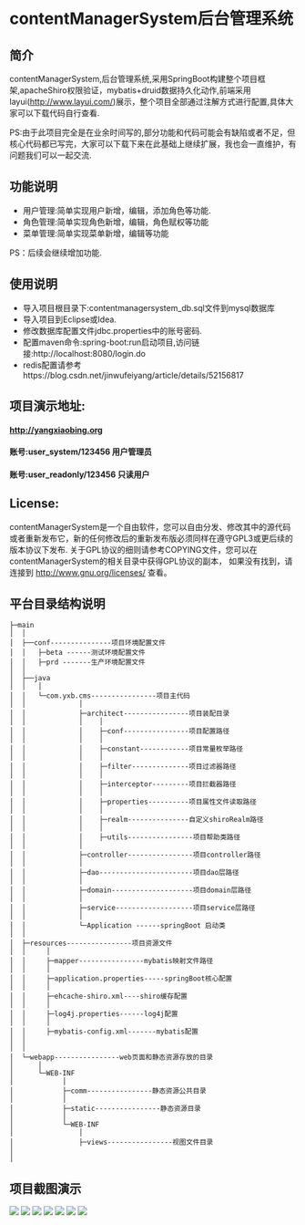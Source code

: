 contentManagerSystem后台管理系统
===============
简介
-----------------------------------
contentManagerSystem,后台管理系统,采用SpringBoot构建整个项目框架,apacheShiro权限验证，mybatis+druid数据持久化动作,前端采用layui(http://www.layui.com/)展示，整个项目全部通过注解方式进行配置,具体大家可以下载代码自行查看.

PS:由于此项目完全是在业余时间写的,部分功能和代码可能会有缺陷或者不足，但核心代码都已写完，大家可以下载下来在此基础上继续扩展，我也会一直维护，有问题我们可以一起交流.

功能说明
-----------------------------------

* 用户管理:简单实现用户新增，编辑，添加角色等功能.
* 角色管理:简单实现角色新增，编辑，角色赋权等功能
* 菜单管理:简单实现菜单新增，编辑等功能

 PS：后续会继续增加功能.


使用说明
-----------------------------------

* 导入项目根目录下:contentmanagersystem_db.sql文件到mysql数据库
* 导入项目到Eclipse或Idea.
* 修改数据库配置文件jdbc.properties中的账号密码.
* 配置maven命令:spring-boot:run启动项目,访问链接:http://localhost:8080/login.do
* redis配置请参考https://blog.csdn.net/jinwufeiyang/article/details/52156817

项目演示地址:
-----------------------------------
#### http://yangxiaobing.org
#### 账号:user_system/123456 用户管理员
#### 账号:user_readonly/123456 只读用户

License:
-----------------------------------
contentManagerSystem是一个自由软件，您可以自由分发、修改其中的源代码或者重新发布它，新的任何修改后的重新发布版必须同样在遵守GPL3或更后续的版本协议下发布.
关于GPL协议的细则请参考COPYING文件，您可以在contentManagerSystem的相关目录中获得GPL协议的副本，
如果没有找到，请连接到 http://www.gnu.org/licenses/ 查看。

平台目录结构说明
-----------------------------------
```
├─main
│  │
│  ├──conf---------------项目环境配置文件
│  │   ├─beta ------测试环境配置文件
│  │   ├─prd -------生产环境配置文件
│  │
│  ├──java
│  │   │
│  │   └─com.yxb.cms----------------项目主代码
│  │             │
│  │             ├─architect----------------项目装配目录
│  │             │    │
│  │             │    ├─conf----------------项目配置路径
│  │             │    │
│  │             │    ├─constant------------项目常量枚举路径
│  │             │    │
│  │             │    ├─filter--------------项目过滤器路径
│  │             │    │
│  │             │    ├─interceptor---------项目拦截器路径
│  │             │    │
│  │             │    ├─properties----------项目属性文件读取路径
│  │             │    │
│  │             │    ├─realm---------------自定义shiroRealm路径
│  │             │    │
│  │             │    ├─utils----------------项目帮助类路径
│  │             │
│  │             ├─controller----------------项目controller路径
│  │             │
│  │             ├─dao-----------------------项目dao层路径
│  │             │
│  │             ├─domain--------------------项目domain层路径
│  │             │
│  │             ├─service-------------------项目service层路径
│  │             │
│  │             └─Application ------springBoot 启动类
│  │
│  ├─resources----------------项目资源文件
│  │     │
│  │     ├─mapper----------------mybatis映射文件路径
│  │     │
│  │     ├─application.properties-----springBoot核心配置
│  │     │
│  │     ├─ehcache-shiro.xml----shiro缓存配置
│  │     │
│  │     ├─log4j.properties------log4j配置
│  │     │
│  │     ├─mybatis-config.xml-------mybatis配置
│  │
│  │
│  └─webapp----------------web页面和静态资源存放的目录
│      │
│      └─WEB-INF
│            │
│            ├─comm----------------静态资源公共目录
│            │
│            ├─static----------------静态资源目录
│            │
│            └─WEB-INF
│                │
│                ├─views----------------视图文件目录
│
│
```
项目截图演示
-----------------------------------
![](https://git.oschina.net/yangxiaobing_175/contentManagerSystem/raw/master/temp/1.png)
![](https://git.oschina.net/yangxiaobing_175/contentManagerSystem/raw/master/temp/2.png)
![](https://git.oschina.net/yangxiaobing_175/contentManagerSystem/raw/master/temp/3.png)
![](https://git.oschina.net/yangxiaobing_175/contentManagerSystem/raw/master/temp/4.png)
![](https://git.oschina.net/yangxiaobing_175/contentManagerSystem/raw/master/temp/5.png)
![](https://git.oschina.net/yangxiaobing_175/contentManagerSystem/raw/master/temp/6.png)
![](https://git.oschina.net/yangxiaobing_175/contentManagerSystem/raw/master/temp/7.png)